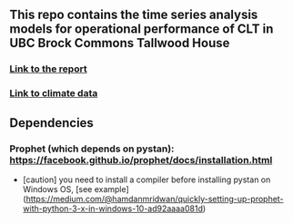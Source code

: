 ## This repo contains the time series analysis models for operational performance of CLT in UBC Brock Commons Tallwood House

### [Link to the report](https://sustain.ubc.ca/sites/default/files/UBC%20Brock%20Commons%20Structural%20Performance%20Report%20Sept%202020.pdf)
### [Link to climate data](https://www.mkrf.forestry.ubc.ca/research/weather-data/?login) 


## Dependencies
### Prophet (which depends on pystan): https://facebook.github.io/prophet/docs/installation.html
- [caution] you need to install a compiler before installing pystan on Windows OS, [see example] (https://medium.com/@hamdanmridwan/quickly-setting-up-prophet-with-python-3-x-in-windows-10-ad92aaaa081d) 